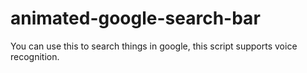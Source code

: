 # animated-google-search-bar
You can use this to search things in google, this script supports voice recognition.
